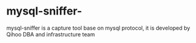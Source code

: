 # mysql-sniffer-
mysql-sniffer is a capture tool base on mysql protocol, it is developed by Qihoo DBA and infrastructure team
